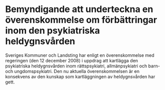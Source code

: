 # Bemyndigande att underteckna en överenskommelse om förbättringar inom den psykiatriska heldygnsvården

Sveriges Kommuner och Landsting har enligt en överenskommelse med regeringen (den 12 december 2008\) i uppdrag att kartlägga den psykiatriska heldygnsvården inom rättspsykiatri, allmänpsykiatri och barn\- och ungdomspsykiatri. Den nu aktuella överenskommelsen är en konsekvens av den kunskap som kartläggningen av heldygnsvården har gett.
